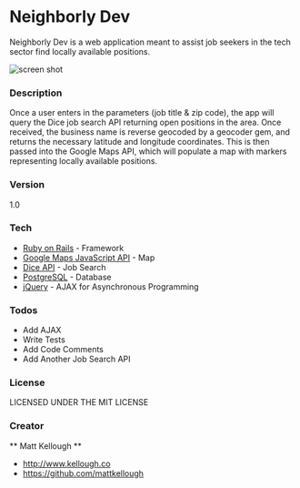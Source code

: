 # Neighborly Dev

Neighborly Dev is a web application meant to assist job seekers in the tech sector
find locally available positions. <br />


![screen shot](https://cloud.githubusercontent.com/assets/16296640/14584906/6fd055de-042c-11e6-998f-9d786f95c318.png)


### Description

Once a user enters in the parameters (job title & zip code), the app will query the Dice job search API returning open positions in the area. Once received, the business name is reverse geocoded by a geocoder gem, and returns the necessary latitude and longitude coordinates. This is then passed into the Google Maps API, which will populate a map with markers representing locally available positions.  


### Version
1.0

### Tech

* [Ruby on Rails] - Framework
* [Google Maps JavaScript API] - Map
* [Dice API] - Job Search
* [PostgreSQL] - Database
* [jQuery] - AJAX for Asynchronous Programming

### Todos

 - Add AJAX
 - Write Tests
 - Add Code Comments
 - Add Another Job Search API

### License
LICENSED UNDER THE MIT LICENSE


### Creator

** Matt Kellough **

* <http://www.kellough.co>
* <https://github.com/mattkellough>


[Ruby on Rails]: <http://rubyonrails.org/>
[Google Maps JavaScript API]: <https://developers.google.com/>
[Dice API]: <http://www.dice.com/>
[PostgreSQL]: <http://www.postgresql.org/>
[jQuery]: <http://jquery.com/>

